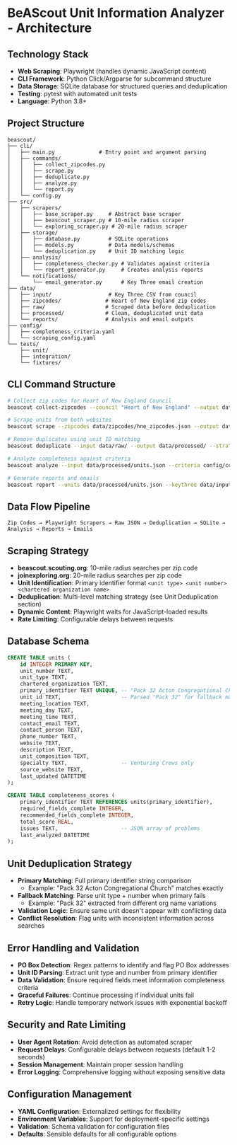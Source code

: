 # BeAScout Unit Information Analyzer - Architecture

## Technology Stack
- **Web Scraping**: Playwright (handles dynamic JavaScript content)
- **CLI Framework**: Python Click/Argparse for subcommand structure
- **Data Storage**: SQLite database for structured queries and deduplication
- **Testing**: pytest with automated unit tests
- **Language**: Python 3.8+

## Project Structure
```
beascout/
├── cli/
│   ├── main.py              # Entry point and argument parsing
│   ├── commands/
│   │   ├── collect_zipcodes.py
│   │   ├── scrape.py
│   │   ├── deduplicate.py
│   │   ├── analyze.py
│   │   └── report.py
│   └── config.py
├── src/
│   ├── scrapers/
│   │   ├── base_scraper.py     # Abstract base scraper
│   │   ├── beascout_scraper.py # 10-mile radius scraper
│   │   └── exploring_scraper.py # 20-mile radius scraper
│   ├── storage/
│   │   ├── database.py         # SQLite operations
│   │   ├── models.py           # Data models/schemas
│   │   └── deduplication.py    # Unit ID matching logic
│   ├── analysis/
│   │   ├── completeness_checker.py # Validates against criteria
│   │   └── report_generator.py     # Creates analysis reports
│   └── notifications/
│       └── email_generator.py      # Key Three email creation
├── data/
│   ├── input/                  # Key Three CSV from council
│   ├── zipcodes/              # Heart of New England zip codes
│   ├── raw/                   # Scraped data before deduplication
│   ├── processed/             # Clean, deduplicated unit data
│   └── reports/               # Analysis and email outputs
├── config/
│   ├── completeness_criteria.yaml
│   └── scraping_config.yaml
└── tests/
    ├── unit/
    ├── integration/
    └── fixtures/
```

## CLI Command Structure
```bash
# Collect zip codes for Heart of New England Council
beascout collect-zipcodes --council "Heart of New England" --output data/zipcodes/

# Scrape units from both websites
beascout scrape --zipcodes data/zipcodes/hne_zipcodes.json --output data/raw/

# Remove duplicates using unit ID matching
beascout deduplicate --input data/raw/ --output data/processed/ --strategy unit-id

# Analyze completeness against criteria
beascout analyze --input data/processed/units.json --criteria config/completeness_criteria.yaml

# Generate reports and emails
beascout report --units data/processed/units.json --keythree data/input/key_three.csv --output data/reports/
```

## Data Flow Pipeline
```
Zip Codes → Playwright Scrapers → Raw JSON → Deduplication → SQLite → Analysis → Reports → Emails
```

## Scraping Strategy
- **beascout.scouting.org**: 10-mile radius searches per zip code
- **joinexploring.org**: 20-mile radius searches per zip code  
- **Unit Identification**: Primary identifier format `<unit type> <unit number> <chartered organization name>`
- **Deduplication**: Multi-level matching strategy (see Unit Deduplication section)
- **Dynamic Content**: Playwright waits for JavaScript-loaded results
- **Rate Limiting**: Configurable delays between requests

## Database Schema
```sql
CREATE TABLE units (
    id INTEGER PRIMARY KEY,
    unit_number TEXT,
    unit_type TEXT,
    chartered_organization TEXT,
    primary_identifier TEXT UNIQUE, -- "Pack 32 Acton Congregational Church"
    unit_id TEXT,                   -- Parsed "Pack 32" for fallback matching
    meeting_location TEXT,
    meeting_day TEXT,
    meeting_time TEXT,
    contact_email TEXT,
    contact_person TEXT,
    phone_number TEXT,
    website TEXT,
    description TEXT,
    unit_composition TEXT,
    specialty TEXT,                 -- Venturing Crews only
    source_website TEXT,
    last_updated DATETIME
);

CREATE TABLE completeness_scores (
    primary_identifier TEXT REFERENCES units(primary_identifier),
    required_fields_complete INTEGER,
    recommended_fields_complete INTEGER,
    total_score REAL,
    issues TEXT,                    -- JSON array of problems
    last_analyzed DATETIME
);
```

## Unit Deduplication Strategy
- **Primary Matching**: Full primary identifier string comparison
  - Example: "Pack 32 Acton Congregational Church" matches exactly
- **Fallback Matching**: Parse unit type + number when primary fails
  - Example: "Pack 32" extracted from different org name variations
- **Validation Logic**: Ensure same unit doesn't appear with conflicting data
- **Conflict Resolution**: Flag units with inconsistent information across searches

## Error Handling and Validation
- **PO Box Detection**: Regex patterns to identify and flag PO Box addresses
- **Unit ID Parsing**: Extract unit type and number from primary identifier
- **Data Validation**: Ensure required fields meet information completeness criteria
- **Graceful Failures**: Continue processing if individual units fail
- **Retry Logic**: Handle temporary network issues with exponential backoff

## Security and Rate Limiting
- **User Agent Rotation**: Avoid detection as automated scraper
- **Request Delays**: Configurable delays between requests (default 1-2 seconds)
- **Session Management**: Maintain proper session handling
- **Error Logging**: Comprehensive logging without exposing sensitive data

## Configuration Management
- **YAML Configuration**: Externalized settings for flexibility
- **Environment Variables**: Support for deployment-specific settings
- **Validation**: Schema validation for configuration files
- **Defaults**: Sensible defaults for all configurable options